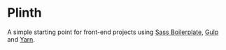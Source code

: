 # Plinth

A simple starting point for front-end projects using [Sass Boilerplate](https://github.com/HugoGiraudel/sass-boilerplate), [Gulp](http://gulpjs.com/) and [Yarn](https://yarnpkg.com/).
